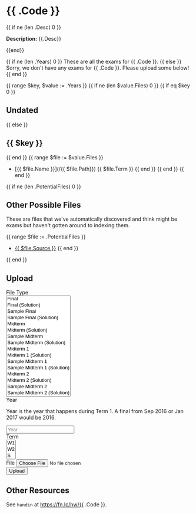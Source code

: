 # {{ .Code }}
{{ if ne (len .Desc) 0 }}
<p><strong>Description:</strong> {{.Desc}}</p>
{{end}}

{{ if ne (len .Years) 0 }}
These are all the exams for {{ .Code }}.
{{ else }}
Sorry, we don't have any exams for {{ .Code }}. Please upload some below!
{{ end }}

{{ range $key, $value := .Years }}
{{ if ne (len $value.Files) 0 }}
{{ if eq $key 0 }}
## Undated
{{ else }}
## {{ $key }}
{{ end }}
{{ range $file := $value.Files }}
* [{{ $file.Name }}](/{{ $file.Path}}) {{ $file.Term }}
{{ end }}
{{ end }}
{{ end }}

{{ if ne (len .PotentialFiles) 0 }}
## Other Possible Files

These are files that we've automatically discovered and think might be exams but
haven't gotten around to indexing them.

{{ range $file := .PotentialFiles }}
* [{{ $file.Source }}]({{$file.Source}})
{{ end }}

{{ end }}

## Upload

<style>input#shouldbeempty{display:none;}</style>
<form method="POST" action="/upload?course={{.Code}}" enctype="multipart/form-data">
  <div class="form-group">
    <label for="name">File Type</label>
    <br>
    <select id="name" name="name" size="16">
      <option>Final</option>
      <option>Final (Solution)</option>
      <option>Sample Final</option>
      <option>Sample Final (Solution)</option>
      <option>Midterm</option>
      <option>Midterm (Solution)</option>
      <option>Sample Midterm</option>
      <option>Sample Midterm (Solution)</option>
      <option>Midterm 1</option>
      <option>Midterm 1 (Solution)</option>
      <option>Sample Midterm 1</option>
      <option>Sample Midterm 1 (Solution)</option>
      <option>Midterm 2</option>
      <option>Midterm 2 (Solution)</option>
      <option>Sample Midterm 2</option>
      <option>Sample Midterm 2 (Solution)</option>
    </select>
  </div>
  <div class="form-group">
    <label for="year">Year</label>
    <p class="help-block">Year is the year that happens during Term 1. A final
    from Sep 2016 or Jan 2017 would be 2016.</p>
    <input type="number" class="form-control" id="year" name="year" placeholder="Year">
  </div>
  <div class="form-group">
    <label for="term">Term</label>
    <br>
    <select id="term" size="3" name="term">
      <option>W1</option>
      <option>W2</option>
      <option>S</option>
    </select>
  </div>
  <div class="form-group">
    <label for="exam">File</label>
    <input type="file" id="exam" name="exam">
  </div>
  <input type="text" id="shouldbeempty" name="shouldbeempty">
  <button type="submit" class="btn btn-default">Upload</button>
</form>


## Other Resources

See `handin` at https://fn.lc/hw/{{ .Code }}.

